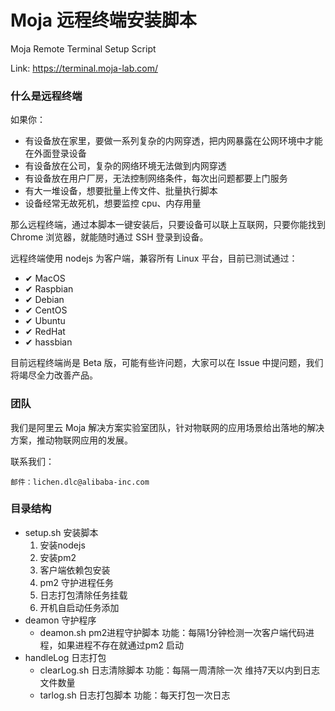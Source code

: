 # Moja 远程终端安装脚本
Moja Remote Terminal Setup Script

Link: https://terminal.moja-lab.com/

### 什么是远程终端
如果你：

* 有设备放在家里，要做一系列复杂的内网穿透，把内网暴露在公网环境中才能在外面登录设备
* 有设备放在公司，复杂的网络环境无法做到内网穿透
* 有设备放在用户厂房，无法控制网络条件，每次出问题都要上门服务
* 有大一堆设备，想要批量上传文件、批量执行脚本
* 设备经常无故死机，想要监控 cpu、内存用量

那么远程终端，通过本脚本一键安装后，只要设备可以联上互联网，只要你能找到 Chrome 浏览器，就能随时通过 SSH 登录到设备。

远程终端使用 nodejs 为客户端，兼容所有 Linux 平台，目前已测试通过：
* ✔︎ MacOS
* ✔︎ Raspbian
* ✔︎ Debian
* ✔︎ CentOS
* ✔︎ Ubuntu
* ✔︎ RedHat
* ✔︎ hassbian

目前远程终端尚是 Beta 版，可能有些许问题，大家可以在 Issue 中提问题，我们将竭尽全力改善产品。

### 团队
我们是阿里云 Moja 解决方案实验室团队，针对物联网的应用场景给出落地的解决方案，推动物联网应用的发展。

联系我们：

`邮件：lichen.dlc@alibaba-inc.com`

### 目录结构
* setup.sh 安装脚本
  1. 安装nodejs
  1. 安装pm2
  1. 客户端依赖包安装
  1. pm2 守护进程任务
  1. 日志打包清除任务挂载
  1. 开机自启动任务添加
* deamon 守护程序
  * deamon.sh pm2进程守护脚本 功能：每隔1分钟检测一次客户端代码进程，如果进程不存在就通过pm2 启动
* handleLog 日志打包
  * clearLog.sh 日志清除脚本 功能：每隔一周清除一次 维持7天以内到日志文件数量
  * tarlog.sh  日志打包脚本 功能：每天打包一次日志
